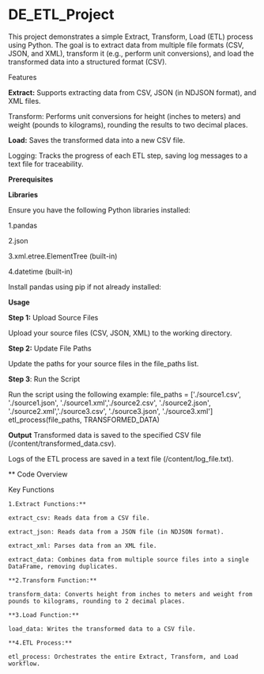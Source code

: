 # DE_ETL_Project
This project demonstrates a simple Extract, Transform, Load (ETL) process using Python. The goal is to extract data from multiple file formats (CSV, JSON, and XML), transform it (e.g., perform unit conversions), and load the transformed data into a structured format (CSV).

Features

**Extract:** Supports extracting data from CSV, JSON (in NDJSON format), and XML files.

Transform: Performs unit conversions for height (inches to meters) and weight (pounds to kilograms), rounding the results to two decimal places.

**Load:** Saves the transformed data into a new CSV file.

Logging: Tracks the progress of each ETL step, saving log messages to a text file for traceability.

**Prerequisites**

**Libraries**

Ensure you have the following Python libraries installed:

1.pandas

2.json

3.xml.etree.ElementTree (built-in)

4.datetime (built-in)

Install pandas using pip if not already installed:

**Usage**

**Step 1:** Upload Source Files

Upload your source files (CSV, JSON, XML) to the working directory.

**Step 2:** Update File Paths

Update the paths for your source files in the file_paths list.

**Step 3**: Run the Script

Run the script using the following example:
    file_paths = ['./source1.csv', './source1.json', './source1.xml','./source2.csv', './source2.json', './source2.xml','./source3.csv', './source3.json', './source3.xml']
    etl_process(file_paths, TRANSFORMED_DATA)

**Output**
  Transformed data is saved to the specified CSV file (/content/transformed_data.csv).

  Logs of the ETL process are saved in a text file (/content/log_file.txt).

**  Code Overview

  Key Functions
    
    1.Extract Functions:**
    
    extract_csv: Reads data from a CSV file.
    
    extract_json: Reads data from a JSON file (in NDJSON format).
    
    extract_xml: Parses data from an XML file.
    
    extract_data: Combines data from multiple source files into a single DataFrame, removing duplicates.
    
    **2.Transform Function:**
    
    transform_data: Converts height from inches to meters and weight from pounds to kilograms, rounding to 2 decimal places.
    
    **3.Load Function:**
    
    load_data: Writes the transformed data to a CSV file.
    
    **4.ETL Process:**
    
    etl_process: Orchestrates the entire Extract, Transform, and Load workflow.

